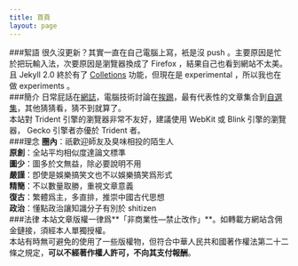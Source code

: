 ```yaml
---
title: 首頁
layout: page
---
```

###絮語
很久沒更新？其實一直在自己電腦上寫，衹是沒 push 。主要原因是忙於把玩輸入法，次要原因是瀏覽器換成了 Firefox ，結果自己也看到網站不太美。且 Jekyll 2.0 終於有了 [Colletions](http://jekyllrb.com/docs/collections/) 功能，但現在是 experimental ，所以我也在做 experiments 。  
###簡介
日常屁話在[網誌](/categories#網誌)，電腦技術討論在[挨踢](/categories#挨踢)，最有代表性的文章集合到[自選集](/categories#自選集)，其他猜猜看，猜不到就算了。  
本站對 Trident 引擎的瀏覽器非常不友好，建議使用 WebKit 或 Blink 引擎的瀏覽器， Gecko 引擎者亦優於 Trident 者。  
###理念
**圈內**：祇歡迎師友及臭味相投的陌生人  
**原創**：全站平均相似度達論文標準  
**圖少**：圖多於文無益，除必要說明不用  
**嚴謹**：卽使是娛樂搞笑文也不以娛樂搞笑爲形式  
**精簡**：不以數量取勝，重視文章意義  
**復古**：繁體爲主，多直排，推崇中國古代思想  
**政治**：懂點政治讓知識分子有別於 shitizen  
###法律
本站文章版權一律爲**「非商業性—禁止改作」**。如轉載方網站含佣金鏈接，須經本人單獨授權。  
本站有時無可避免的使用了一些版權物，但符合中華人民共和國著作權法第二十二條之規定，**可以不經著作權人許可，不向其支付報酬**。  